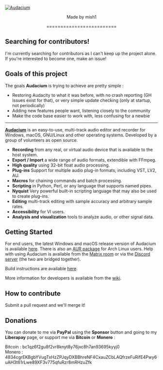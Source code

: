 [![Audacium](https://user-images.githubusercontent.com/49339966/124761631-468df780-df32-11eb-84a6-5d17a9717fc2.png)](https://audacium.seb1g.live)
<br/>
<p align="center">Made by mish1</p>
<p align="center">=========================</p>

## Searching for contributors!
I'm currently searching for contributors as I can't keep up the project alone. If you're interested to become one, make an issue!

## Goals of this project
The goals **Audacium** is trying to achieve are pretty simple :
- Restoring Audacity to what it was before, with no crash reporting (GH Issues exist for that), or very simple update checking (only at startup, not periodically)
- Adding new features people want, listening closely to the community
- Make the code base easier to work with, less confusing for a newbie

----------------

[**Audacium**](https://audacium.seb1g.live) is an easy-to-use, multi-track audio editor and recorder for Windows, macOS, GNU/Linux and other operating systems. Developed by a group of volunteers as open source.

- **Recording** from any real, or virtual audio device that is available to the host system.
- **Export / Import** a wide range of audio formats, extendible with FFmpeg.
- **High quality** using 32-bit float audio processing.
- **Plug-ins** Support for multiple audio plug-in formats, including VST, LV2, AU.
- **Macros** for chaining commands and batch processing.
- **Scripting** in Python, Perl, or any language that supports named pipes.
- **Nyquist** Very powerful built-in scripting language that may also be used to create plug-ins.
- **Editing** multi-track editing with sample accuracy and arbitrary sample rates.
- **Accessibility** for VI users.
- **Analysis and visualization** tools to analyze audio, or other signal data.

## Getting Started

For end users, the latest Windows and macOS release version of Audacium is available [here](https://github.com/SartoxOnlyGNU/audacium/releases/latest).
There is also an [AUR package](https://aur.archlinux.org/packages/audacium-git/) for Arch Linux users.
Help with using Audacium is available from the [Matrix room](https://matrix.to/#/#audacium:envs.net) or via the [Discord server](https://discord.gg/ZH5234Abhb) (the two are bridged together).

Build instructions are available [here](BUILDING.md).

More information for developers is available from the [wiki](https://github.com/SartoxOnlyGNU/audacium/wiki).

## How to contribute
Submit a pull request and we'll merge it!

## Donations
You can donate to me via **PayPal** using the **Sponsor** button and going to my **Liberapay** page, or support me via **Bitcoin** or **Monero** :

Bitcoin : bc1qz6f2gu8f2vr8knyt8y76jxc8h7an93695kyyj0 <br/>
Monero : 4834cgrEKBgbYVugTxHzZPJqyDXBBhreNF4CxauZCbLAQfrzeFuRifE4Pwy6uAH3t61rLwe89XF3v775qfuRzr8mRHzuZfk
